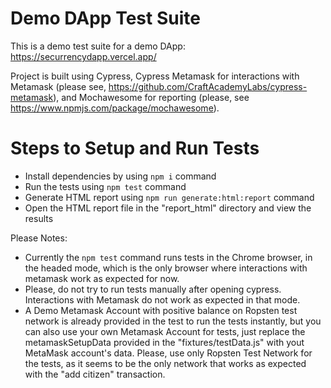 # Demo DApp Test Suite

This is a demo test suite for a demo DApp: https://securrencydapp.vercel.app/

Project is built using Cypress, Cypress Metamask for interactions with Metamask (please see, https://github.com/CraftAcademyLabs/cypress-metamask), and Mochawesome for reporting (please, see https://www.npmjs.com/package/mochawesome).

# Steps to Setup and Run Tests
- Install dependencies by using `npm i` command
- Run the tests using `npm test` command
- Generate HTML report using `npm run generate:html:report` command
- Open the HTML report file in the "report_html" directory and view the results

Please Notes:
- Currently the `npm test` command runs tests in the Chrome browser, in the headed mode, which is the only browser where interactions with metamask work as expected for now.
- Please, do not try to run tests manually after opening cypress. Interactions with Metamask do not work as expected in that mode.
- A Demo Metamask Account with positive balance on Ropsten test network is already provided in the test to run the tests instantly, but you can also use your own Metamask Account for tests, just replace the metamaskSetupData provided in the "fixtures/testData.js" with yout MetaMask account's data. Please, use only Ropsten Test Network for the tests, as it seems to be the only network that works as expected with the "add citizen" transaction.
